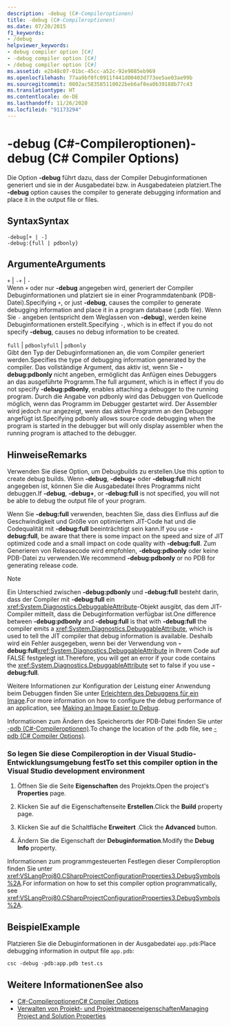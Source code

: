 ```yaml
---
description: -debug (C#-Compileroptionen)
title: -debug (C#-Compileroptionen)
ms.date: 07/20/2015
f1_keywords:
- /debug
helpviewer_keywords:
- debug compiler option [C#]
- -debug compiler option [C#]
- /debug compiler option [C#]
ms.assetid: e2b48c07-01bc-45cc-a52c-92e9085eb969
ms.openlocfilehash: 77aa9bf0fc0911f441d00403d773ee5ae03ae99b
ms.sourcegitcommit: 0802ac583585110022beb6af8ea0b39188b77c43
ms.translationtype: HT
ms.contentlocale: de-DE
ms.lasthandoff: 11/26/2020
ms.locfileid: "91173294"
---
```

# <a name="-debug-c-compiler-options"></a><span data-ttu-id="5877e-103">-debug (C#-Compileroptionen)</span><span class="sxs-lookup"><span data-stu-id="5877e-103">-debug (C# Compiler Options)</span></span>

<span data-ttu-id="5877e-104">Die Option **-debug** führt dazu, dass der Compiler Debuginformationen generiert und sie in der Ausgabedatei bzw. in Ausgabedateien platziert.</span><span class="sxs-lookup"><span data-stu-id="5877e-104">The **-debug** option causes the compiler to generate debugging information and place it in the output file or files.</span></span>  
  
## <a name="syntax"></a><span data-ttu-id="5877e-105">Syntax</span><span class="sxs-lookup"><span data-stu-id="5877e-105">Syntax</span></span>  
  
```console  
-debug[+ | -]  
-debug:{full | pdbonly}  
```  
  
## <a name="arguments"></a><span data-ttu-id="5877e-106">Argumente</span><span class="sxs-lookup"><span data-stu-id="5877e-106">Arguments</span></span>  

 <span data-ttu-id="5877e-107">`+` &#124; `-`</span><span class="sxs-lookup"><span data-stu-id="5877e-107">`+` &#124; `-`</span></span>  
 <span data-ttu-id="5877e-108">Wenn `+` oder nur **-debug** angegeben wird, generiert der Compiler Debuginformationen und platziert sie in einer Programmdatenbank (PDB-Datei).</span><span class="sxs-lookup"><span data-stu-id="5877e-108">Specifying `+`, or just **-debug**, causes the compiler to generate debugging information and place it in a program database (.pdb file).</span></span> <span data-ttu-id="5877e-109">Wenn Sie `-` angeben (entspricht dem Weglassen von **-debug**), werden keine Debuginformationen erstellt.</span><span class="sxs-lookup"><span data-stu-id="5877e-109">Specifying `-`, which is in effect if you do not specify **-debug**, causes no debug information to be created.</span></span>  
  
 <span data-ttu-id="5877e-110">`full` &#124; `pdbonly`</span><span class="sxs-lookup"><span data-stu-id="5877e-110">`full` &#124; `pdbonly`</span></span>  
 <span data-ttu-id="5877e-111">Gibt den Typ der Debuginformationen an, die vom Compiler generiert werden.</span><span class="sxs-lookup"><span data-stu-id="5877e-111">Specifies the type of debugging information generated by the compiler.</span></span> <span data-ttu-id="5877e-112">Das vollständige Argument, das aktiv ist, wenn Sie **-debug:pdbonly** nicht angeben, ermöglicht das Anfügen eines Debuggers an das ausgeführte Programm.</span><span class="sxs-lookup"><span data-stu-id="5877e-112">The full argument, which is in effect if you do not specify **-debug:pdbonly**, enables attaching a debugger to the running program.</span></span> <span data-ttu-id="5877e-113">Durch die Angabe von pdbonly wird das Debuggen von Quellcode möglich, wenn das Programm im Debugger gestartet wird. Der Assembler wird jedoch nur angezeigt, wenn das aktive Programm an den Debugger angefügt ist.</span><span class="sxs-lookup"><span data-stu-id="5877e-113">Specifying pdbonly allows source code debugging when the program is started in the debugger but will only display assembler when the running program is attached to the debugger.</span></span>  
  
## <a name="remarks"></a><span data-ttu-id="5877e-114">Hinweise</span><span class="sxs-lookup"><span data-stu-id="5877e-114">Remarks</span></span>  

 <span data-ttu-id="5877e-115">Verwenden Sie diese Option, um Debugbuilds zu erstellen.</span><span class="sxs-lookup"><span data-stu-id="5877e-115">Use this option to create debug builds.</span></span> <span data-ttu-id="5877e-116">Wenn **-debug**, **-debug+** oder **-debug:full** nicht angegeben ist, können Sie die Ausgabedatei Ihres Programms nicht debuggen.</span><span class="sxs-lookup"><span data-stu-id="5877e-116">If **-debug**, **-debug+**, or **-debug:full** is not specified, you will not be able to debug the output file of your program.</span></span>  
  
 <span data-ttu-id="5877e-117">Wenn Sie **-debug:full** verwenden, beachten Sie, dass dies Einfluss auf die Geschwindigkeit und Größe von optimiertem JIT-Code hat und die Codequalität mit **-debug:full** beeinträchtigt sein kann.</span><span class="sxs-lookup"><span data-stu-id="5877e-117">If you use **-debug:full**, be aware that there is some impact on the speed and size of JIT optimized code and a small impact on code quality with **-debug:full**.</span></span> <span data-ttu-id="5877e-118">Zum Generieren von Releasecode wird empfohlen, **-debug:pdbonly** oder keine PDB-Datei zu verwenden.</span><span class="sxs-lookup"><span data-stu-id="5877e-118">We recommend **-debug:pdbonly** or no PDB for generating release code.</span></span>  
  
> [!NOTE]
> <span data-ttu-id="5877e-119">Ein Unterschied zwischen **-debug:pdbonly** und **-debug:full** besteht darin, dass der Compiler mit **-debug:full** ein <xref:System.Diagnostics.DebuggableAttribute>-Objekt ausgibt, das dem JIT-Compiler mitteilt, dass die Debuginformation verfügbar ist.</span><span class="sxs-lookup"><span data-stu-id="5877e-119">One difference between **-debug:pdbonly** and **-debug:full** is that with **-debug:full** the compiler emits a <xref:System.Diagnostics.DebuggableAttribute>, which is used to tell the JIT compiler that debug information is available.</span></span> <span data-ttu-id="5877e-120">Deshalb wird ein Fehler ausgegeben, wenn bei der Verwendung von **-debug:full**<xref:System.Diagnostics.DebuggableAttribute> in Ihrem Code auf FALSE festgelegt ist.</span><span class="sxs-lookup"><span data-stu-id="5877e-120">Therefore, you will get an error if your code contains the <xref:System.Diagnostics.DebuggableAttribute> set to false if you use **-debug:full**.</span></span>  
  
 <span data-ttu-id="5877e-121">Weitere Informationen zur Konfiguration der Leistung einer Anwendung beim Debuggen finden Sie unter [Erleichtern des Debuggens für ein Image](../../../framework/debug-trace-profile/making-an-image-easier-to-debug.md).</span><span class="sxs-lookup"><span data-stu-id="5877e-121">For more information on how to configure the debug performance of an application, see [Making an Image Easier to Debug](../../../framework/debug-trace-profile/making-an-image-easier-to-debug.md).</span></span>  
  
 <span data-ttu-id="5877e-122">Informationen zum Ändern des Speicherorts der PDB-Datei finden Sie unter [-pdb (C#-Compileroptionen)](./pdb-compiler-option.md).</span><span class="sxs-lookup"><span data-stu-id="5877e-122">To change the location of the .pdb file, see [-pdb (C# Compiler Options)](./pdb-compiler-option.md).</span></span>  
  
### <a name="to-set-this-compiler-option-in-the-visual-studio-development-environment"></a><span data-ttu-id="5877e-123">So legen Sie diese Compileroption in der Visual Studio-Entwicklungsumgebung fest</span><span class="sxs-lookup"><span data-stu-id="5877e-123">To set this compiler option in the Visual Studio development environment</span></span>  
  
1. <span data-ttu-id="5877e-124">Öffnen Sie die Seite **Eigenschaften** des Projekts.</span><span class="sxs-lookup"><span data-stu-id="5877e-124">Open the project's **Properties** page.</span></span>  
  
2. <span data-ttu-id="5877e-125">Klicken Sie auf die Eigenschaftenseite **Erstellen**.</span><span class="sxs-lookup"><span data-stu-id="5877e-125">Click the **Build** property page.</span></span>  
  
3. <span data-ttu-id="5877e-126">Klicken Sie auf die Schaltfläche **Erweitert** .</span><span class="sxs-lookup"><span data-stu-id="5877e-126">Click the **Advanced** button.</span></span>  
  
4. <span data-ttu-id="5877e-127">Ändern Sie die Eigenschaft der **Debuginformation**.</span><span class="sxs-lookup"><span data-stu-id="5877e-127">Modify the **Debug Info** property.</span></span>  
  
 <span data-ttu-id="5877e-128">Informationen zum programmgesteuerten Festlegen dieser Compileroption finden Sie unter <xref:VSLangProj80.CSharpProjectConfigurationProperties3.DebugSymbols%2A>.</span><span class="sxs-lookup"><span data-stu-id="5877e-128">For information on how to set this compiler option programmatically, see <xref:VSLangProj80.CSharpProjectConfigurationProperties3.DebugSymbols%2A>.</span></span>  
  
## <a name="example"></a><span data-ttu-id="5877e-129">Beispiel</span><span class="sxs-lookup"><span data-stu-id="5877e-129">Example</span></span>  

 <span data-ttu-id="5877e-130">Platzieren Sie die Debuginformationen in der Ausgabedatei `app.pdb`:</span><span class="sxs-lookup"><span data-stu-id="5877e-130">Place debugging information in output file `app.pdb`:</span></span>  
  
```console  
csc -debug -pdb:app.pdb test.cs  
```  
  
## <a name="see-also"></a><span data-ttu-id="5877e-131">Weitere Informationen</span><span class="sxs-lookup"><span data-stu-id="5877e-131">See also</span></span>

- [<span data-ttu-id="5877e-132">C#-Compileroptionen</span><span class="sxs-lookup"><span data-stu-id="5877e-132">C# Compiler Options</span></span>](./index.md)
- [<span data-ttu-id="5877e-133">Verwalten von Projekt- und Projektmappeneigenschaften</span><span class="sxs-lookup"><span data-stu-id="5877e-133">Managing Project and Solution Properties</span></span>](/visualstudio/ide/managing-project-and-solution-properties)
